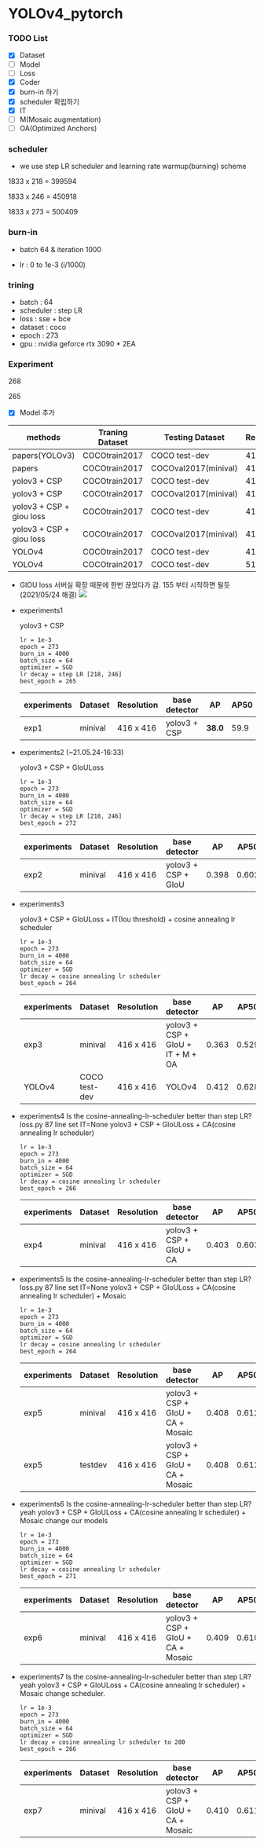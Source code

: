 # YOLOv4_pytorch

### TODO List

- [x] Dataset
- [ ] Model
- [ ] Loss
- [X] Coder
- [x] burn-in 하기
- [x] scheduler 확립하기
- [x] IT
- [ ] M(Mosaic augmentation)
- [ ] OA(Optimized Anchors)
 
 ### scheduler

- we use step LR scheduler and learning rate warmup(burning) scheme 

1833 x 218 = 399594

1833 x 246 = 450918

1833 x 273 = 500409

### burn-in

- batch 64 & iteration 1000

- lr : 0 to 1e-3 (i/1000)

### trining

- batch : 64
- scheduler : step LR
- loss : sse + bce
- dataset : coco
- epoch : 273
- gpu : nvidia geforce rtx 3090 * 2EA
 
### Experiment

268

265

- [x] Model 추가

|methods                   | Traning Dataset        |    Testing Dataset     | Resolution | AP       |AP50      |AP75      | Time | Fps  |
|--------------------------|------------------------| ---------------------- | ---------- |----------|----------|----------|:----:| ---- |
|papers(YOLOv3)            | COCOtrain2017          |  COCO test-dev         | 416 x 416  |0.310     |0.553     |0.344     |29    |34.48 |
|papers                    | COCOtrain2017          |  COCOval2017(minival)  | 416 x 416  |  -      |-      |-       |-     |-     |
|yolov3 + CSP              | COCOtrain2017          |  COCO test-dev         | 416 x 416  |- |-   |-|-|- |
|yolov3 + CSP              | COCOtrain2017          |  COCOval2017(minival)  | 416 x 416  |0.380 |59.9  |40.8   |||
|yolov3 + CSP + giou loss  | COCOtrain2017          |  COCO test-dev         | 416 x 416  |-     |-    |-     |||
|yolov3 + CSP + giou loss  | COCOtrain2017          |  COCOval2017(minival)  | 416 x 416  |0.398     |0.602     |0.426     |||
|YOLOv4                    | COCOtrain2017          |  COCO test-dev         | 416 x 416  |0.412|0.628|0.448|||
|YOLOv4                    | COCOtrain2017          |  COCO test-dev         | 512 x 512  |0.430|0.649|0.465|||


- GIOU loss 서버실 확장 때문에 한번 끊었다가 감. 155 부터 시작하면 될듯 (2021/05/24 해결)
![](./figure/giou_155_epochs.JPG)


- experiments1

    yolov3 + CSP 
    
    ```
    lr = 1e-3
    epoch = 273 
    burn_in = 4000
    batch_size = 64
    optimizer = SGD
    lr decay = step LR [218, 246]
    best_epoch = 265
    ```

    |experiments    | Dataset | Resolution |  base detector           | AP     |AP50   |AP75   |
    |---------------|---------| ---------- | ------------------------ | ------ |-------|-------|
    |exp1           | minival | 416 x 416  | yolov3 + CSP             |**38.0**|59.9   |40.8   |


- experiments2 (~21.05.24-16:33)

    yolov3 + CSP + GIoULoss
    
    ```
    lr = 1e-3
    epoch = 273 
    burn_in = 4000
    batch_size = 64
    optimizer = SGD
    lr decay = step LR [218, 246]
    best_epoch = 272
    ```

    |experiments    | Dataset | Resolution |  base detector           | AP     |AP50   |AP75   |
    |---------------|---------| ---------- | ------------------------ | ------ |-------|-------|
    |exp2           | minival | 416 x 416  | yolov3 + CSP + GIoU      |0.398   |0.602  |0.426  |
   

- experiments3

    yolov3 + CSP + GIoULoss + IT(Iou threshold) + cosine annealing lr scheduler
    
    ```
    lr = 1e-3
    epoch = 273 
    burn_in = 4000
    batch_size = 64
    optimizer = SGD
    lr decay = cosine annealing lr scheduler
    best_epoch = 264
 
    ```

    |experiments    | Dataset | Resolution |  base detector                         | AP     |AP50   |AP75   |
    |---------------|---------| ---------- | -------------------------------------- | ------ |-------|-------|
    |exp3           | minival | 416 x 416  | yolov3 + CSP + GIoU + IT + M + OA      |0.363   |0.529  |0.394  |
    |YOLOv4         | COCO test-dev | 416 x 416 | YOLOv4                            |0.412   |0.628  |0.448  |


- experiments4
    Is the cosine-annealing-lr-scheduler better than step LR?
    loss.py 87 line set IT=None
    yolov3 + CSP + GIoULoss + CA(cosine annealing lr scheduler)
    
    ```
    lr = 1e-3
    epoch = 273 
    burn_in = 4000
    batch_size = 64
    optimizer = SGD
    lr decay = cosine annealing lr scheduler
    best_epoch = 266
 
    ```

    |experiments    | Dataset | Resolution |  base detector                         | AP     |AP50   |AP75   |
    |---------------|---------| ---------- | -------------------------------------- | ------ |-------|-------|
    |exp4           | minival | 416 x 416  | yolov3 + CSP + GIoU + CA               |0.403   |0.603  |0.432  |
    


- experiments5
    Is the cosine-annealing-lr-scheduler better than step LR?
    loss.py 87 line set IT=None
    yolov3 + CSP + GIoULoss + CA(cosine annealing lr scheduler) + Mosaic
    
    ```
    lr = 1e-3
    epoch = 273 
    burn_in = 4000
    batch_size = 64
    optimizer = SGD
    lr decay = cosine annealing lr scheduler
    best_epoch = 264
 
    ```

    |experiments    | Dataset | Resolution |  base detector                         | AP     |AP50   |AP75   |
    |---------------|---------| ---------- | -------------------------------------- | ------ |-------|-------|
    |exp5           | minival | 416 x 416  | yolov3 + CSP + GIoU + CA + Mosaic      |0.408   |0.612  |0.439  |
    |exp5           | testdev | 416 x 416  | yolov3 + CSP + GIoU + CA + Mosaic      |0.408   |0.612  |0.438  |
    
    
- experiments6
    Is the cosine-annealing-lr-scheduler better than step LR? yeah
    yolov3 + CSP + GIoULoss + CA(cosine annealing lr scheduler) + Mosaic 
    change our models
    
    ```
    lr = 1e-3
    epoch = 273 
    burn_in = 4000
    batch_size = 64
    optimizer = SGD
    lr decay = cosine annealing lr scheduler
    best_epoch = 271 
 
    ```

    |experiments    | Dataset | Resolution |  base detector                         | AP     |AP50   |AP75   |
    |---------------|---------| ---------- | -------------------------------------- | ------ |-------|-------|
    |exp6           | minival | 416 x 416  | yolov3 + CSP + GIoU + CA + Mosaic      |0.409   |0.610  |0.439  |
    
    
- experiments7
    Is the cosine-annealing-lr-scheduler better than step LR? yeah
    yolov3 + CSP + GIoULoss + CA(cosine annealing lr scheduler) + Mosaic 
    change scheduler.
    
    ```
    lr = 1e-3
    epoch = 273 
    burn_in = 4000
    batch_size = 64
    optimizer = SGD
    lr decay = cosine annealing lr scheduler to 280
    best_epoch = 266 
 
    ```

    |experiments    | Dataset | Resolution |  base detector                         | AP     |AP50   |AP75   |
    |---------------|---------| ---------- | -------------------------------------- | ------ |-------|-------|
    |exp7           | minival | 416 x 416  | yolov3 + CSP + GIoU + CA + Mosaic      |0.410   |0.611  |0.439  |
